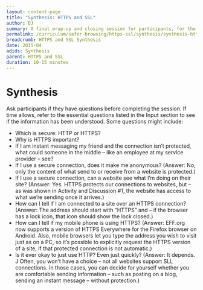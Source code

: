 ```yaml
---
layout: content-page
title: "Synthesis: HTTPS and SSL"
author: DJ
summary: A final wrap-up and closing session for participants, for the Safer Browsing - HTTPS and SSL module.
permalink: /curriculum/safer-browsing/https-ssl/synthesis/synthesis-https-ssl/
breadcrumb: HTTPS and SSL Synthesis 
date: 2015-04
adids: Synthesis
parent: HTTPS and SSL
duration: 10-15 minutes
---
```

# Synthesis

Ask participants if they have questions before completing the session. If time allows, refer to the essential questions listed in the Input section to see if the information has been understood. Some questions might include:
- Which is secure: HTTP or HTTPS?
- Why is HTTPS important?
- If I am instant messaging my friend and the connection isn’t protected, what could someone in the middle – like an employee at my service provider – see?
- If I use a secure connection, does it make me anonymous? (Answer: No, only the content of what send to or receive from a website is protected.)
- If I use a secure connection, can a website see what I’m doing on their site? (Answer: Yes. HTTPS protects our connections to websites, but – as was shown in Activity and Discussion #1, the website has access to what we’re sending once it arrives.)
- How can I tell if I am connected to a site over an HTTPS connection? (Answer: The address should start with “HTTPS” and – if the browser has a lock icon, that icon should show the lock closed.)
- How can I tell if my mobile phone is using HTTPS? (Answer: EFF.org now supports a version of HTTPS Everywhere for the Firefox browser on Android. Also, mobile browsers let you type the address you wish to visit just as on a PC, so it’s possible to explicitly request the HTTPS version of a site, if that protected connection is not automatic.)
- Is it ever okay to just use HTTP? Even just quickly? (Answer: It depends. J Often, you won’t have a choice – not all websites support SLL connections. In those cases, you can decide for yourself whether you are comfortable sending information – such as posting on a blog, sending an instant message – without protection.)
